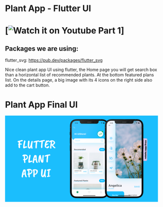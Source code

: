 # Plant App - Flutter UI

# [![Watch it on Youtube Part 1](https://www.youtube.com/watch?v=-87m9PKgfCk&ab_channel=TheCodeMind)]

## Packages we are using:

flutter_svg: https://pub.dev/packages/flutter_svg

Nice clean plant app UI using flutter, the Home page you will get search box than a horizontal list of recommended plants. At the bottom featured plans list. On the details page, a big image with its 4 icons on the right side also add to the cart button.

# Plant App Final UI

![](https://github.com/kashif043/Plant-App-Flutter-UI/blob/master/image.png?raw=true)
